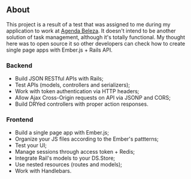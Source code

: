 ## About

This project is a result of a test that was assigned to me during my application to work at [Agenda Beleza](www.agendabeleza.com.br). It doesn't intend to be another solution of task management, although it's totally functional. My thought here was to open source it so other developers can check how to create single page apps with Ember.js + Rails API.

### Backend

- Build JSON RESTful APIs with Rails;
- Test APIs (models, controllers and serializers);
- Work with token authentication via HTTP headers;
- Allow Ajax Cross-Origin requests on API via JSONP and CORS;
- Build DRYed controllers with proper action responses.

### Frontend

- Build a single page app with Ember.js;
- Organize your JS files according to the Ember's pattterns;
- Test your UI;
- Manage sessions through access token + Redis;
- Integrate Rail's models to your DS.Store;
- Use nested resources (routes and models);
- Work with Handlebars.
